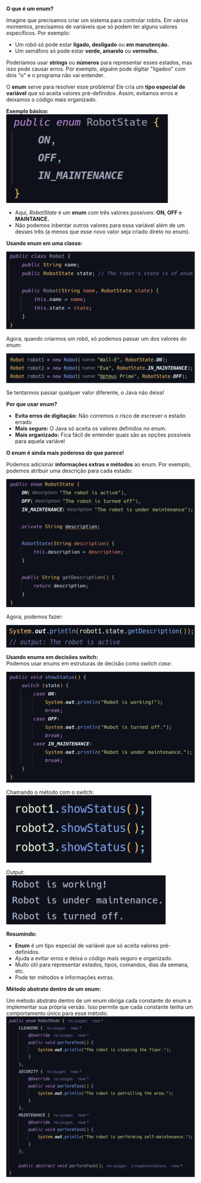 **O que é um enum?**

Imagine que precisamos criar um sistema para controlar robôs. Em vários
momentos, precisamos de variáveis que só podem ter alguns valores específicos.
Por exemplo:

- Um robô só pode estar **ligado, desligado** ou **em manutenção.**
- Um semáforo só pode estar **verde, amarelo** ou **vermelho.**

Poderíamos usar **strings** ou **números** para representar esses estados,
mas isso pode causar erros. Por exemplo, alguém pode digitar "ligadoo" com
dois "o" e o programa não vai entender.

O **enum** serve para resolver esse problema! Ele cria um **tipo especial
de variável** que só aceita valores pré-definidos. Assim, evitamos erros
e deixamos o código mais organizado.

**Exemplo básico:**<br>
![img_1.png](img_1.png)

- Aqui, _RobotState_ é um **enum** com três valores possíveis: **ON, OFF** e **MAINTANCE.**
- Não podemos inbentar outros valores para essa variável além de um desses três (a menos 
que esse novo valor seja criado direto no enum).

**Usando enum em uma classe:**

![img_2.png](img_2.png)

Agora, quando criarmos um robô, só podemos passar um dos valores do enum:

![img_3.png](img_3.png)

Se tentarmos passar qualquer valor diferente, o Java não deixa!

**Por que usar enum?**

- **Evita erros de digitação:** Não corremos o risco de escrever o estado errado
- **Mais seguro:** O Java só aceita os valores definidos no enum.
- **Mais organizado:** Fica fácil de entender quais são as opções possíveis para aquela variável

**O enum é ainda mais poderoso do que parece!**

Podemos adicionar **informações extras e métodos** ao enum. Por exemplo, podemos atribuir
uma descrição para cada estado:

![img_4.png](img_4.png)

Agora, podemos fazer:

![img_5.png](img_5.png)


**Usando enums em decisões switch:**<br>
Podemos usar enums em estruturas de decisão como _switch case_:

![img_6.png](img_6.png)

Chamando o método com o switch:<br>
![img_7.png](img_7.png)

Output:<br>
![img_8.png](img_8.png)

**Resumindo:**
- **Enum** é um tipo especial de variável que só aceita valores pré-definidos.
- Ajuda a evitar erros e deixa o código mais seguro e organizado.
- Muito útil para representar estados, tipos, comandos, dias da semana, etc.
- Pode ter métodos e informações extras.

**Método abstrato dentro de um enum:**

Um método abstrato dentro de um enum obriga cada constante do enum a implementar sua própria versão.
Isso permite que cada constante tenha um comportamento único para esse método.
![img_10.png](img_10.png)

